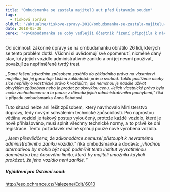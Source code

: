 ```yaml
---
title: "Ombudsmanka se zastala majitelů aut před Ústavním soudem"
tags:
  - Tisková zpráva
oldUrl: "/aktualne/tiskove-zpravy-2018/ombudsmanka-se-zastala-majitelu-aut-pred-ustavnim-soudem"
date: 2018-05-30
perex: "<p>Ombudsmanka se coby vedlejší účastník řízení připojila k návrhu, aby Ústavní soud zrušil část zákona, který zbavil technické způsobilosti auta uvízlá v převodu. Jedná se o situaci, kdy jeden majitel odhlásil vozidlo, ale nový jej nepřihlásil. Pokud tak neučinil do konce června roku 2015, je vozidlo považováno za zaniklé. Ombudsmanka považuje takový postup za neústavní. </p>"
---
```


<!-- imported from the old website -->

<p>Od účinnosti zákonné úpravy se na ombudsmanku obrátilo 26 lidí, kterých se tento problém dotkl. Všichni si uvědomují své opomenutí, nicméně daný stav, kdy jejich vozidlo administrativně zaniklo a oni jej nesmí používat, považují za nepřiměřeně tvrdý trest. </p> <p><i>„<img name="req_tt_news_NEW5b0e5a2f26e76_bodytext" src="typo3/clear.gif" class="t3-TCEforms-reqImg" style="font-size: 12.8px;" alt="" /></i><span style="font-size: 12.8px;"><i>Dané řešení zásadním způsobem zasáhlo do základního práva na vlastnictví majetku, jak jej garantuje Listina základních práv a svobod. Takto postižené osoby sice nepřišly o vlastnické právo k vozidlům, ale nemohou je nadále užívat obvyklým způsobem nebo je prodat za obvyklou cenu. Jejich vlastnické právo bylo zcela znehodnoceno a to pouze z důvodu jejich administrativního pochybení,“</i> říká k případu ombudsmanka Anna Šabatová.</span></p> <p>Tuto situaci nelze ani řešit způsobem, který navrhovalo Ministerstvo dopravy, tedy novým schválením technické způsobilosti. Pro naprostou většinu vozidel je takový postup vyloučený, protože každé vozidlo, které je nově přihlašováno, musí splnit všechny technické normy, a to právě ke dni registrace. Tento požadavek reálně splňují pouze nově vyrobená vozidla.</p> <p><i>„Jsem přesvědčena, že zákonodárce nemusel přistoupit k nevratnému administrativního zániku vozidla,“</i> říká ombudsmanka a dodává: <i>„vhodnou alternativou by mohlo být např. podmínit tento institut vyvratitelnou domněnkou bez časového limitu, která by majiteli umožnila kdykoli prokázat, že jeho vozidlo není zaniklé.“</i></p><h5>Vyjádření pro Ústavní soud:</h5><p><a title="Otevření do nového okna" href="http://eso.ochrance.cz/Nalezene/Edit/6010" target="_blank">http://eso.ochrance.cz/Nalezene/Edit/6010</a> </p><p></p>
